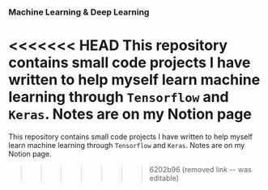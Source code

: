 ### Machine Learning & Deep Learning

<<<<<<< HEAD
This repository contains small code projects I have written to help myself learn machine learning through `Tensorflow` and `Keras`. Notes are on my Notion page
=======
This repository contains small code projects I have written to help myself learn machine learning through `Tensorflow` and `Keras`. Notes are on my Notion page.
>>>>>>> 6202b96 (removed link -- was editable)
